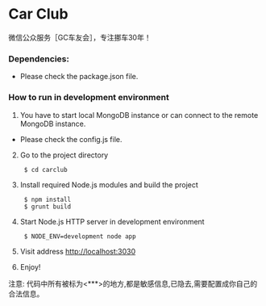 Car Club
=============================

微信公众服务［GC车友会］，专注挪车30年！

### Dependencies:

* Please check the package.json file.

### How to run in development environment

1. You have to start local MongoDB instance or can connect to the remote MongoDB instance.

* Please check the config.js file.

2. Go to the project directory

        $ cd carclub

3. Install required Node.js modules and build the project

        $ npm install
        $ grunt build

4. Start Node.js HTTP server in development environment

        $ NODE_ENV=development node app

5. Visit address [http://localhost:3030](http://localhost:3030)

6. Enjoy!

注意: 代码中所有被标为<***>的地方,都是敏感信息,已隐去,需要配置成你自己的合法信息。